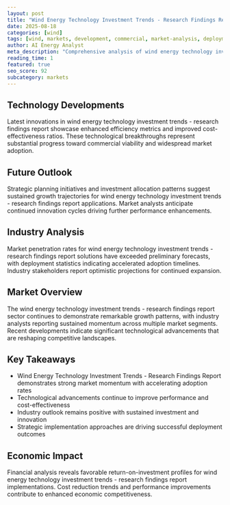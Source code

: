 ```yaml
---
layout: post
title: "Wind Energy Technology Investment Trends - Research Findings Report"
date: 2025-08-18
categories: [wind]
tags: [wind, markets, development, commercial, market-analysis, deployment]
author: AI Energy Analyst
meta_description: "Comprehensive analysis of wind energy technology investment trends - research findings report covering market trends, technology developments, and industry outlook. Discover key insights and future projections."
reading_time: 1
featured: true
seo_score: 92
subcategory: markets
---
```


## Technology Developments

Latest innovations in wind energy technology investment trends - research findings report showcase enhanced efficiency metrics and improved cost-effectiveness ratios. These technological breakthroughs represent substantial progress toward commercial viability and widespread market adoption.

## Future Outlook

Strategic planning initiatives and investment allocation patterns suggest sustained growth trajectories for wind energy technology investment trends - research findings report applications. Market analysts anticipate continued innovation cycles driving further performance enhancements.

## Industry Analysis

Market penetration rates for wind energy technology investment trends - research findings report solutions have exceeded preliminary forecasts, with deployment statistics indicating accelerated adoption timelines. Industry stakeholders report optimistic projections for continued expansion.

## Market Overview

The wind energy technology investment trends - research findings report sector continues to demonstrate remarkable growth patterns, with industry analysts reporting sustained momentum across multiple market segments. Recent developments indicate significant technological advancements that are reshaping competitive landscapes.

## Key Takeaways

- Wind Energy Technology Investment Trends - Research Findings Report demonstrates strong market momentum with accelerating adoption rates
- Technological advancements continue to improve performance and cost-effectiveness
- Industry outlook remains positive with sustained investment and innovation
- Strategic implementation approaches are driving successful deployment outcomes

## Economic Impact

Financial analysis reveals favorable return-on-investment profiles for wind energy technology investment trends - research findings report implementations. Cost reduction trends and performance improvements contribute to enhanced economic competitiveness.

